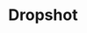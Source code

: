 ---
id: dropshot
parent: /wiki/racchette/
permalink: /wiki/racchette/dropshot/
image: /images/wiki/brands/dropshot.webp
title: Dropshot
brand: dropshot
marca: dropshot
description: Altro brand di origine spagnola, con più di vent’anni d’esperienza, presenta al mercato una serie di ben ventidue racchette, tra i top di gamma troviamo la racchetta usata dalla leggenda vivente Juan Martin Diaz e diversi modelli dedicati a giocatori di livello principiante/intermedio.
---